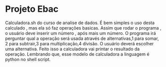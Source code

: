 # Projeto Ebac
 Calculadora.sh do curso de analise de dados.
 É bem simples o uso desta calculado , mas ela só faz operações basicas.
 Assim que rodar o programa , o usuário deve inserir um número , após mais um número. O programa irá perguntar qual a operação será usada através de alternativas,1 para somar, 2 para subtrair,3 para multiplicação,4 divisão. O usuário deverá escolher uma alternativa.
 Feito isso a calculadora vai printar o resultado da operação.
Lembrando que, esse modelo de calculadora a linguagem é python no shell script.
